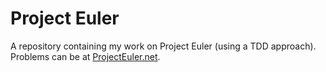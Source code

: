 # Project Euler
A repository containing my work on Project Euler (using a TDD approach).
Problems can be at [ProjectEuler.net](https://projecteuler.net/).
